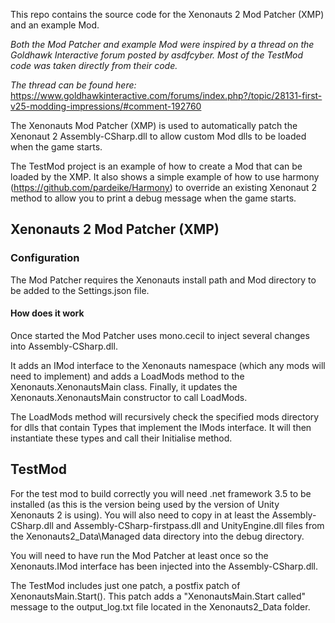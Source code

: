 This repo contains the source code for the Xenonauts 2 Mod Patcher (XMP) and an example Mod.

_Both the Mod Patcher and example Mod were inspired by a thread on the Goldhawk Interactive forum posted by asdfcyber. Most of the TestMod code was taken directly from their code._

_The thread can be found here:_ https://www.goldhawkinteractive.com/forums/index.php?/topic/28131-first-v25-modding-impressions/#comment-192760

The Xenonauts Mod Patcher (XMP) is used to automatically patch the Xenonaut 2 Assembly-CSharp.dll to allow custom Mod dlls to be loaded when the game starts.

The TestMod project is an example of how to create a Mod that can be loaded by the XMP. It also shows a simple example of how to use harmony (https://github.com/pardeike/Harmony) to override an existing Xenonaut 2 method to allow you to print a debug message when the game starts.

## Xenonauts 2 Mod Patcher (XMP)

### Configuration 
The Mod Patcher requires the Xenonauts install path and Mod directory to be added to the Settings.json file.

#### How does it work
Once started the Mod Patcher uses mono.cecil to inject several changes into Assembly-CSharp.dll. 

It adds an IMod interface to the Xenonauts namespace (which any mods will need to implement) and adds a LoadMods method to the Xenonauts.XenonautsMain class. Finally, it updates the Xenonauts.XenonautsMain constructor to call LoadMods.

The LoadMods method will recursively check the specified mods directory for dlls that contain Types that implement the IMods interface. It will then instantiate these types and call their Initialise method. 

## TestMod

For the test mod to build correctly you will need .net framework 3.5 to be installed (as this is the version being used by the version of Unity Xenonauts 2 is using). You will also need to copy in at least the Assembly-CSharp.dll and Assembly-CSharp-firstpass.dll and UnityEngine.dll files from the Xenonauts2_Data\Managed data directory into the debug directory.

You will need to have run the Mod Patcher at least once so the Xenonauts.IMod interface has been injected into the Assembly-CSharp.dll.

The TestMod includes just one patch, a postfix patch of XenonautsMain.Start(). This patch adds a "XenonautsMain.Start called" message to the output_log.txt file located in the Xenonauts2_Data folder.
